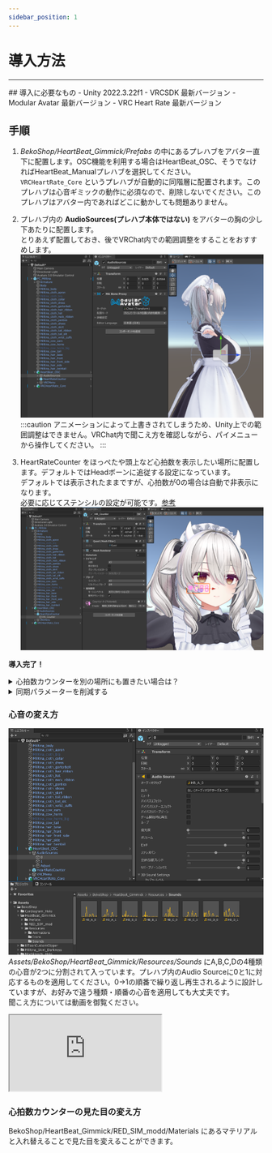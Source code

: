 ```yaml
---
sidebar_position: 1
---
```


# 導入方法
<hr/>
## 導入に必要なもの
- Unity 2022.3.22f1
- VRCSDK 最新バージョン
- Modular Avatar 最新バージョン
- VRC Heart Rate 最新バージョン

## 手順
1. *BekoShop/HeartBeat_Gimmick/Prefabs* の中にあるプレハブをアバター直下に配置します。OSC機能を利用する場合はHeartBeat_OSC、そうでなければHeartBeat_Manualプレハブを選択してください。  
`VRCHeartRate_Core` というプレハブが自動的に同階層に配置されます。このプレハブは心音ギミックの動作に必須なので、削除しないでください。このプレハブはアバター内であればどこに動かしても問題ありません。

1. プレハブ内の **AudioSources(プレハブ本体ではない)** をアバターの胸の少し下あたりに配置します。  
とりあえず配置しておき、後でVRChat内での範囲調整をすることをおすすめします。  
![音源の配置](contents\HBSetting_d.png)
:::caution
アニメーションによって上書きされてしまうため、Unity上での範囲調整はできません。VRChat内で聞こえ方を確認しながら、パイメニューから操作してください。
:::

1. HeartRateCounter をほっぺたや頭上など心拍数を表示したい場所に配置します。デフォルトではHeadボーンに追従する設定になっています。  
デフォルトでは表示されたままですが、心拍数が0の場合は自動で非表示になります。  
必要に応じてステンシルの設定が可能です。[参考](https://lilxyzw.github.io/lilToon/ja_JP/advanced/stencil.html)
![心拍計の配置](contents\HBSetting_b.png)

**導入完了！**
<details>
<summary>心拍数カウンターを別の場所にも置きたい場合は？</summary>

HeartRateCounterオブジェクトを複製するか、プレハブ一覧から同じものをアバターの任意の位置に配置してください。  
動かしたあとは、 `MA Bone Proxy` コンポーネントでボーン追従先を変更してください。
</details>

<details>
<summary>同期パラメーターを削減する</summary>

:::tip
この項では、ギミックの一部機能を削減して同期パラメーターの使用量を減らす方法を説明します。  
よくわからない場合は読み飛ばしてください。
:::

- 音源の範囲設定を削減する  
    Optionフォルダ内にある _NS プレハブを使用します。VRChat内での音源の範囲設定を廃したバージョンです。  
    代わりにUnity上で設定が必要です。あらかじめVRChatで良い感じの範囲を見つけておいてください。  
    `Audio Source` コンポーネントの最長距離(Max Distance)を設定し、その **2倍** の数値を `HBG/SoundRadius_Float` の初期値として設定してください。
    ![音源の設定](contents\HBSetting_e.png)

- 心拍数の手動調整機能を廃止する（OSCプレハブのみ）  
    心拍数は心拍計から取得して自動でしか使わないという方は、手動調整機能を削減することが出来ます。  
    自動配置される `VRCHeartRate_Core` プレハブを選択し、`心拍数手動制御機能を削除` にチェックを入れてください。  
    また、それに伴い不要になる VRC Heart Rate のメニューも削除されます。


それぞれのパラメータ使用量は以下の通りです。
- 心音ギミック(OSC、マニュアル共通)
  - デフォルト: 11bit
  - 音源範囲削減版: 3bit
- VRC Heart Rate
  - デフォルト(OSC): 17bit
  - デフォルト(マニュアル): 8bit
  - 手動調整機能削減版(OSC): 8bit

</details>

### 心音の変え方
![心音の変え方](contents\HBSetting_c.png)  
*Assets/BekoShop/HeartBeat_Gimmick/Resources/Sounds* にA,B,C,Dの4種類の心音が2つに分割されて入っています。プレハブ内のAudio Sourceに0と1に対応するものを適用してください。0→1の順番で繰り返し再生されるように設計していますが、お好みで違う種類・順番の心音を適用しても大丈夫です。  
聞こえ方については動画を御覧ください。  

<iframe src="https://www.youtube.com/embed/C5gtQQ9TYmc" title="心音サンプル" allow="accelerometer; clipboard-write; encrypted-media; gyroscope;web-share" referrerpolicy="strict-origin-when-cross-origin"></iframe>

### 心拍数カウンターの見た目の変え方
BekoShop/HeartBeat_Gimmick/RED_SIM_modd/Materials にあるマテリアルと入れ替えることで見た目を変えることができます。